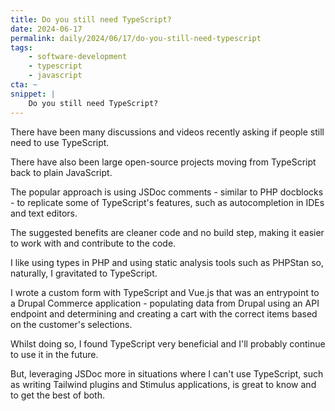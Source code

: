 ```yaml
---
title: Do you still need TypeScript?
date: 2024-06-17
permalink: daily/2024/06/17/do-you-still-need-typescript
tags:
    - software-development
    - typescript
    - javascript
cta: ~
snippet: |
    Do you still need TypeScript?
---
```


There have been many discussions and videos recently asking if people still need to use TypeScript.

There have also been large open-source projects moving from TypeScript back to plain JavaScript.

The popular approach is using JSDoc comments - similar to PHP docblocks - to replicate some of TypeScript's features, such as autocompletion in IDEs and text editors.

The suggested benefits are cleaner code and no build step, making it easier to work with and contribute to the code.

I like using types in PHP and using static analysis tools such as PHPStan so, naturally, I gravitated to TypeScript.

I wrote a custom form with TypeScript and Vue.js that was an entrypoint to a Drupal Commerce application - populating data from Drupal using an API endpoint and determining and creating a cart with the correct items based on the customer's selections.

Whilst doing so, I found TypeScript very beneficial and I'll probably continue to use it in the future.

But, leveraging JSDoc more in situations where I can't use TypeScript, such as writing Tailwind plugins and Stimulus applications, is great to know and to get the best of both.
